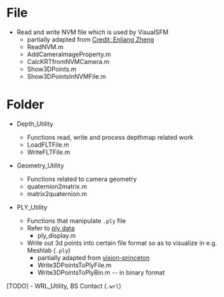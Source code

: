 # File #
- Read and write NVM file which is used by VisualSFM
	- partially adapted from [Credit: Enliang Zheng][ezheng]
	- ReadNVM.m
	- AddCameraImageProperty.m
	- CalcKRTfromNVMCamera.m
	- Show3DPoints.m
	- Show3DPointsInNVMFile.m

# Folder #
- Depth_Utility
	- Functions read, write and process depthmap related work
	- LoadFLTFile.m
	- WriteFLTFile.m

- Geometry_Utility
	- Functions related to camera geometry
	- quaternion2matrix.m
	- matrix2quaternion.m

- PLY_Utility
	- Functions that manipulate `.ply` file
	- Refer to [ply data][ply-collection]
		-  ply_display.m
	- Write out 3d points into certain file format so as to visualize in e.g. Meshlab (`.ply`) 
		- partially adapted from [vision-princeton]
		- Write3DPointsToPlyFile.m
		- Write3DPointsToPlyBin.m -- in binary format

[TODO] - WRL_Utility, BS Contact (`.wrl`) 

[ezheng]: https://github.com/ezheng/script
[vision-princeton]: http://vision.princeton.edu/pvt/points2ply.m
[ply-collection]: http://people.sc.fsu.edu/~jburkardt/data/ply/ply.html